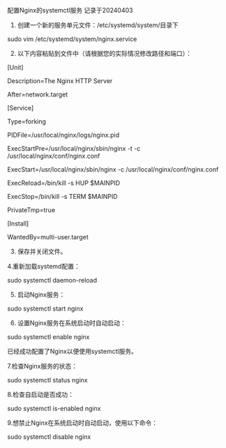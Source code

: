 配置Nginx的systemctl服务  记录于20240403

1. 创建一个新的服务单元文件：/etc/systemd/system/目录下

sudo vim /etc/systemd/system/nginx.service 

2. 以下内容粘贴到文件中（请根据您的实际情况修改路径和端口）：

 [Unit]

Description=The Nginx HTTP Server

After=network.target

 [Service]

Type=forking

PIDFile=/usr/local/nginx/logs/nginx.pid

ExecStartPre=/usr/local/nginx/sbin/nginx -t -c /usr/local/nginx/conf/nginx.conf

ExecStart=/usr/local/nginx/sbin/nginx -c /usr/local/nginx/conf/nginx.conf

ExecReload=/bin/kill -s HUP $MAINPID

ExecStop=/bin/kill -s TERM $MAINPID

PrivateTmp=true

 [Install]

WantedBy=multi-user.target 

3. 保存并关闭文件。

  4.重新加载systemd配置：

 sudo systemctl daemon-reload

5. 启动Nginx服务：

 sudo systemctl start nginx

6. 设置Nginx服务在系统启动时自动启动：

 sudo systemctl enable nginx

已经成功配置了Nginx以便使用systemctl服务。

7.检查Nginx服务的状态：

 sudo systemctl status nginx

8.检查自启动是否成功：

sudo systemctl is-enabled nginx

9.想禁止Nginx在系统启动时自动启动，使用以下命令：

sudo systemctl disable nginx